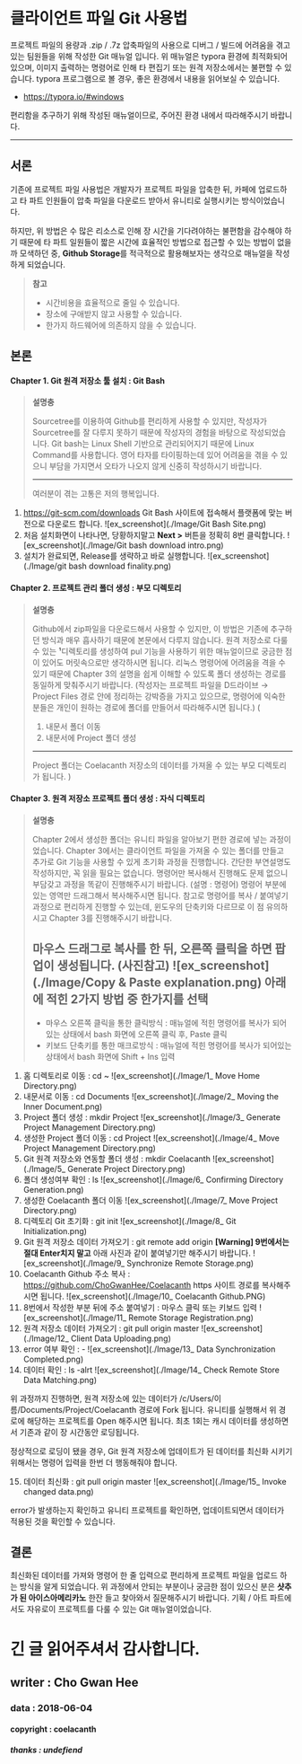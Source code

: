 클라이언트 파일 Git 사용법
=====================

프로젝트 파일의 용량과 .zip / .7z 압축파일의 사용으로 디버그 / 빌드에 어려움을 겪고 있는 팀원들을 위해 작성한 Git 매뉴얼 입니다.
위 매뉴얼은 typora 환경에 최적화되어 있으며, 이미지 출력하는 명령어로 인해 타 편집기 또는 원격 저장소에서는 불편할 수 있습니다.
typora 프로그램으로 볼 경우, 좋은 환경에서 내용을 읽어보실 수 있습니다.
- https://typora.io/#windows

편리함을 추구하기 위해 작성된 매뉴얼이므로, 주어진 환경 내에서 따라해주시기 바랍니다.

------------


서론
------

기존에 프로젝트 파일 사용법은 개발자가 프로젝트 파일을 압축한 뒤, 카페에 업로드하고 타 파트 인원들이 압축 파일을 다운로드 받아서 유니티로 실행시키는 방식이었습니다.

하지만, 위 방법은 수 많은 리소스로 인해 장 시간을 기다려야하는 불편함을 감수해야 하기 때문에 타 파트 일원들이 짧은 시간에 효율적인 방법으로 접근할 수 있는 방법이 없을까 모색하던 중, **Github Storage**를 적극적으로 활용해보자는 생각으로 매뉴얼을 작성하게 되었습니다.

> **참고**
>
> - 시간비용을 효율적으로 줄일 수 있습니다.
> - 장소에 구애받지 않고 사용할 수 있습니다.
> - 한가지 하드웨어에 의존하지 않을 수 있습니다.

본론
------

#### Chapter 1. Git 원격 저장소 툴 설치 : Git Bash

> **설명충**
> 
> Sourcetree를 이용하여 Github를 편리하게 사용할 수 있지만, 작성자가 Sourcetree를 잘 다루지 못하기 때문에 작성자의 경험을 바탕으로 작성되었습니다.
> Git bash는 Linux Shell 기반으로 관리되어지기 때문에 Linux Command를 사용합니다.
> 영어 타자를 타이핑하는데 있어 어려움을 겪을 수 있으니 부담을 가지면서 오타가 나오지 않게 신중히 작성하시기 바랍니다.
> 
> ------------
> 	여러분이 겪는 고통은 저의 행복입니다.

1. https://git-scm.com/downloads Git Bash 사이트에 접속해서 플랫폼에 맞는 버전으로 다운로드 합니다.
![ex_screenshot](./Image/Git Bash Site.png)
2. 처음 설치화면이 나타나면, 당황하지말고 **Next >** 버튼을 정확히 8번 클릭합니다.
![ex_screenshot](./Image/Git bash download intro.png)
3. 설치가 완료되면, Release를 생략하고 바로 실행합니다.
![ex_screenshot](./Image/git bash download finality.png)

#### Chapter 2. 프로젝트 관리 폴더 생성 : 부모 디렉토리

> **설명충**
>
> Github에서 zip파일을 다운로드해서 사용할 수 있지만, 이 방법은 기존에 추구하던 방식과 매우 흡사하기 때문에 본문에서 다루지 않습니다.
> 원격 저장소로 다룰 수 있는 **¹**디렉토리를 생성하여 pul 기능을 사용하기 위한 매뉴얼이므로 궁금한 점이 있어도 머릿속으로만 생각하시면 됩니다.
> 리눅스 명령어에 어려움을 격을 수 있기 때문에 Chapter 3의 설명을 쉽게 이해할 수 있도록 폴더 생성하는 경로를 동일하게 맞춰주시기 바랍니다.
> (작성자는 프로젝트 파일을 D드라이브 → Project Files 경로 안에 정리하는 강박증을 가지고 있으므로, 명령어에 익숙한 분들은 개인이 원하는 경로에 폴더를 만들어서 따라해주시면 됩니다.)
> (
> 	1. 내문서 폴더 이동
> 	2. 내문서에 Project 폴더 생성
> 	
> ------------
> 	Project 폴더는 Coelacanth 저장소의 데이터를 가져올 수 있는 부모 디렉토리가 됩니다. 
> )

#### Chapter 3. 원격 저장소 프로젝트 폴더 생성 : 자식 디렉토리

> **설명충**
>
> Chapter 2에서 생성한 폴더는 유니티 파일을 알아보기 편한 경로에 넣는 과정이었습니다.
> Chapter 3에서는 클라이언트 파일을 가져올 수 있는 폴더를 만들고 추가로 Git 기능을 사용할 수 있게 초기화 과정을 진행합니다.
> 간단한 부연설명도 작성하지만, 꼭 읽을 필요는 없습니다.
> 명령어만 복사해서 진행해도 문제 없으니 부담갖고 과정을 똑같이 진행해주시기 바랍니다.
> (설명 : 명령어)
> 명령어 부분에 있는 영역만 드래그해서 복사해주시면 됩니다.
> 참고로 명령어를 복사 / 붙여넣기 과정으로 편리하게 진행할 수 있는데, 윈도우의 단축키와 다르므로 이 점 유의하시고 Chapter 3를 진행해주시기 바랍니다.
>
> 마우스 드래그로 복사를 한 뒤, 오른쪽 클릭을 하면 팝업이 생성됩니다. (사진참고)
> ![ex_screenshot](./Image/Copy & Paste explanation.png)
> **아래에 적힌 2가지 방법 중 한가지를 선택**
> ------------
> - 마우스 오른쪽 클릭을 통한 클릭방식
> : 매뉴얼에 적힌 명령어를 복사가 되어있는 상태에서 bash 화면에 오른쪽 클릭 후, Paste 클릭
> - 키보드 단축키를 통한  매크로방식
> : 매뉴얼에 적힌 명령어를 복사가 되어있는 상태에서 bash 화면에 Shift + Ins 입력

1. 홈 디렉토리로 이동 : cd ~
![ex_screenshot](./Image/1_ Move Home Directory.png)
2. 내문서로 이동 : cd Documents
![ex_screenshot](./Image/2_ Moving the Inner Document.png)
3. Project 폴더 생성 : mkdir Project
![ex_screenshot](./Image/3_ Generate Project Management Directory.png)
4. 생성한 Project 폴더 이동 : cd Project
![ex_screenshot](./Image/4_ Move Project Management Directory.png)
5. Git 원격 저장소와 연동할 폴더 생성 : mkdir Coelacanth
![ex_screenshot](./Image/5_ Generate Project Directory.png)
6. 폴더 생성여부 확인 : ls
![ex_screenshot](./Image/6_ Confirming Directory Generation.png)
7. 생성한 Coelacanth 폴더 이동
![ex_screenshot](./Image/7_ Move Project Directory.png)
8. 디렉토리 Git 초기화 : git init
![ex_screenshot](./Image/8_ Git Initialization.png)
9. Git 원격 저장소 데이터 가져오기 : git remote add origin
**[Warning] 9번에서는 절대 Enter치지 말고**
아래 사진과 같이 붙여넣기만 해주시기 바랍니다.
![ex_screenshot](./Image/9_ Synchronize Remote Storage.png)
10. Coelacanth Github 주소 복사 : https://github.com/ChoGwanHee/Coelacanth
https 사이트 경로를 복사해주시면 됩니다.
![ex_screenshot](./Image/10_ Coelacanth Github.PNG)
11. 8번에서 작성한 부분 뒤에 주소 붙여넣기 : 마우스 클릭 또는 키보드 입력
![ex_screenshot](./Image/11_ Remote Storage Registration.png)
12. 원격 저장소 데이터 가져오기 : git pull origin master
![ex_screenshot](./Image/12_ Client Data Uploading.png)
13. error 여부 확인 : -
![ex_screenshot](./Image/13_ Data Synchronization Completed.png)
14. 데이터 확인 : ls -alrt
![ex_screenshot](./Image/14_ Check Remote Store Data Matching.png)

위 과정까지 진행하면, 원격 저장소에 있는 데이터가 /c/Users/이름/Documents/Project/Coelacanth 경로에 Fork 됩니다.
유니티를 실행해서 위 경로에 해당하는 프로젝트를 Open 해주시면 됩니다.
최초 1회는 캐시 데이터를 생성하면서 기존과 같이 장 시간동안 로딩됩니다.

정상적으로 로딩이 됐을 경우, Git 원격 저장소에 업데이트가 된 데이터를 최신화 시키기 위해서는 명령어 입력을 한번 더 행동해줘야 합니다.

15. 데이터 최신화 : git pull origin master
![ex_screenshot](./Image/15_ Invoke changed data.png)

error가 발생하는지 확인하고 유니티 프로젝트를 확인하면, 업데이트되면서 데이터가 적용된 것을 확인할 수 있습니다.

결론
------

최신화된 데이터를 가져와 명령어 한 줄 입력으로 편리하게 프로젝트 파일을 업로드 하는 방식을 알게 되었습니다.
위 과정에서 안되는 부분이나 궁금한 점이 있으신 분은 **샷추가 된 아이스아메리카노** 한잔 들고 찾아와서 질문해주시기 바랍니다.
기획 / 아트 파트에서도 자유로이 프로젝트를 다룰 수 있는 Git 매뉴얼이었습니다.

# 긴 글 읽어주셔서 감사합니다.
## writer : Cho Gwan Hee
### data : 2018-06-04
#### copyright : coelacanth
##### thanks : undefiend
